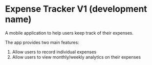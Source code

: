 # Expense Tracker V1 (development name)

A mobile application to help users keep track of their expenses.

The app provides two main features:

1. Allow users to record individual expenses
2. Allow users to view monthly/weekly analytics on their expenses
